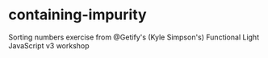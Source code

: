 # containing-impurity
Sorting numbers exercise from @Getify's (Kyle Simpson's) Functional Light JavaScript v3 workshop
